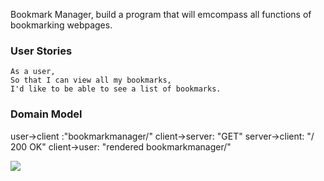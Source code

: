 Bookmark Manager, build a program that will emcompass all functions of bookmarking webpages.

### User Stories

```
As a user,
So that I can view all my bookmarks,
I'd like to be able to see a list of bookmarks.
```

### Domain Model

user->client :"bookmarkmanager/"
client->server: "GET"
server->client: "/ 200 OK"
client->user: "rendered bookmarkmanager/"

<img src="file:///var/folders/_d/00_07mqj5wl9d4hvp1sbq6hm0000gp/T/com.apple.Safari/WebKitDropDestination-eAW4Y7RQ/Screenshot%202021-04-19%20at%2014.58.49.png">

<img src="file:///var/folders/_d/00_07mqj5wl9d4hvp1sbq6hm0000gp/T/com.apple.Safari/WebKitDropDestination-eAW4Y7RQ/Screenshot%202021-04-19%20at%2014.58.49.png" alt title="Bookmark Manager" data-canonical-src="https://dchtm6r471mui.cloudfront.net/hackpad.com_jubMxdBrjni_p.52567_1380279073159_Screen%20Shot%202013-09-27%20at%2011.06.12.png" style="max-width:100%;">